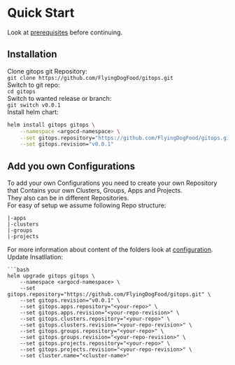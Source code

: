 # Quick Start

Look at [prerequisites](prerequisites.md) before continuing.

## Installation
Clone gitops git Repository:   
`git clone https://github.com/FlyingDogFood/gitops.git`   
Switch to git repo:   
`cd gitops`   
Switch to wanted release or branch:   
`git switch v0.0.1`   
Install helm chart:   
```bash
helm install gitops gitops \
    --namespace <argocd-namespace> \
    --set gitops.repository="https://github.com/FlyingDogFood/gitops.git" \
    --set gitops.revision="v0.0.1"
```

## Add you own Configurations
To add your own Configurations you need to create your own Repository that Contains your own Clusters, Groups, Apps and Projects.   
They also can be in different Repositories.   
For easy of setup we assume following Repo structure:   
```
|-apps
|-clusters
|-groups
|-projects
```
For more information about content of the folders look at [configuration](configuration.md).
Update Insatllation:   
```
```bash
helm upgrade gitops gitops \
    --namespace <argocd-namespace> \
    --set gitops.repository="https://github.com/FlyingDogFood/gitops.git" \
    --set gitops.revision="v0.0.1" \
    --set gitops.apps.repository="<your-repo>" \
    --set gitops.apps.revision="<your-repo-revision>" \
    --set gitops.clusters.repository="<your-repo>" \
    --set gitops.clusters.revision="<your-repo-revision>" \
    --set gitops.groups.repository="<your-repo>" \
    --set gitops.groups.revision="<your-repo-revision>" \
    --set gitops.projects.repository="<your-repo>" \
    --set gitops.projects.revision="<your-repo-revision>" \
    --set cluster.name="<cluster-name>"
```